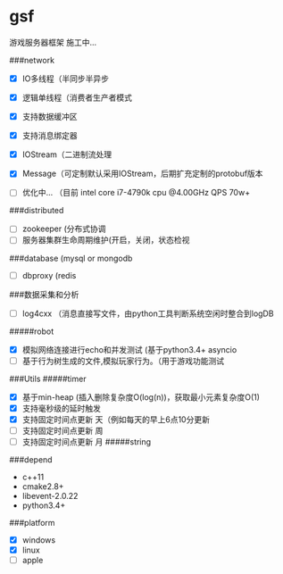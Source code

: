# gsf

游戏服务器框架 施工中...

###network
- [x] IO多线程（半同步半异步
- [x] 逻辑单线程（消费者生产者模式
- [x] 支持数据缓冲区
- [x] 支持消息绑定器
- [x] IOStream（二进制流处理
- [x] Message（可定制默认采用IOStream，后期扩充定制的protobuf版本
- [ ] 优化中... （目前 intel core i7-4790k cpu @4.00GHz QPS 70w+


###distributed
- [ ] zookeeper (分布式协调
- [ ] 服务器集群生命周期维护(开启，关闭，状态检视

###database (mysql or mongodb
- [ ] dbproxy (redis

###数据采集和分析
- [ ] log4cxx （消息直接写文件，由python工具判断系统空闲时整合到logDB

#####robot
- [x] 模拟网络连接进行echo和并发测试 (基于python3.4+ asyncio
- [ ] 基于行为树生成的文件,模拟玩家行为。（用于游戏功能测试

###Utils
#####timer
- [x] 基于min-heap (插入删除复杂度O(log(n))，获取最小元素复杂度O(1)
- [x] 支持毫秒级的延时触发
- [x] 支持固定时间点更新 天（例如每天的早上6点10分更新
- [ ] 支持固定时间点更新 周
- [ ] 支持固定时间点更新 月
#####string

###depend
* c++11
* cmake2.8+
* libevent-2.0.22
* python3.4+

###platform
- [x] windows
- [x] linux
- [ ] apple
